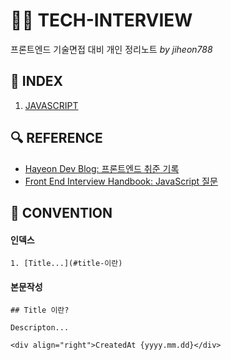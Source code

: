 # 👨‍🏫 TECH-INTERVIEW

프론트엔드 기술면접 대비 개인 정리노트 _by jiheon788_

## 📃 INDEX

1. [JAVASCRIPT](./1.JAVASCRIPT.md)

## 🔍 REFERENCE

- [Hayeon Dev Blog: 프론트엔드 취준 기록](https://hayeondev.gatsbyjs.io/220610-2022-recruit/)
- [Front End Interview Handbook: JavaScript 질문](https://www.frontendinterviewhandbook.com/kr/javascript-questions)

## 🤙 CONVENTION

#### 인덱스

```
1. [Title...](#title-이란)
```

#### 본문작성

```
## Title 이란?

Descripton...

<div align="right">CreatedAt {yyyy.mm.dd}</div>
```
